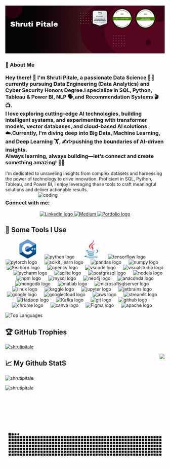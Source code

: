 ![logo](https://github.com/shrutipitale/Shruti-Pitale/blob/42813a80e72c595c780648b5d714153378e7336f/Black%20and%20Red%20Gradient%20Professional%20LinkedIn%20Banner.png)

<h3 align="left">🚀 About Me  <br><br>Hey there! 👋 I'm Shruti Pitale, a passionate Data Science 🧠💡 currently pursuing Data Engineering (Data Analytics) and Cyber Security Honors Degree.I specialize in SQL, Python, Tableau & Power BI, NLP 🗣️,and Recommendation Systems 🎬📺.  <br>I love exploring cutting-edge AI technologies, building intelligent systems, and experimenting with transformer models, vector databases, and cloud-based AI solutions ☁️.Currently, I'm diving deep into  Big Data, Machine Learning, and Deep Learning 🏋️, ✍️✨pushing the boundaries of AI-driven insights.<br>Always learning, always building—let’s connect and create something amazing! 🚀🔥</h3>

I'm dedicated to unraveling insights from complex datasets and harnessing the power of technology to drive innovation. Proficient in SQL, Python, Tableau, and Power BI, I enjoy leveraging these tools to craft meaningful solutions and deliver actionable results. </h3>
<img align="right" alt="coding" width="400" src="shruti.gif">


<h3 align="left">Connect with me:</h3>

<div align="center">
  <a href="[https://linkedin.com/in/https://www.linkedin.com/public-profile/settings?trk=d_flagship3_profile_self_view_public_profile]" target="_blank">
    <img src="https://img.shields.io/static/v1?message=LinkedIn&logo=linkedin&label=&color=0077B5&logoColor=white&labelColor=&style=plastic" height="50" alt="LinkedIn logo" />
  </a>  
  
  <a href="https://medium.com/@shrutipitale240" target="_blank">
    <img src="https://slabstatic.com/prod/uploads/7cd8fe75/posts/images/preload/N8KqRTHfGEkdzoVuKh8YotPp.png" height="50" alt="Medium" />
  </a>  
  
  <a href="" target="_blank">
    <img src="https://img.shields.io/static/v1?message=Portfolio&logo=google-chrome&label=&color=4285F4&logoColor=white&labelColor=&style=plastic" height="50" alt="Portfolio logo" />
  </a>
</div>

<h2 lign="left">🚀 Some Tools I Use</h2>


<div align="center">
  <img src="https://raw.githubusercontent.com/devicons/devicon/master/icons/cplusplus/cplusplus-original.svg" height="60" alt="cplusplus"  />
  <img width="15" />
   <img src="https://cdn.jsdelivr.net/gh/devicons/devicon/icons/python/python-original-wordmark.svg" height="60" alt="python logo"  />
  <img width="15" />
   <img src="https://raw.githubusercontent.com/devicons/devicon/master/icons/java/java-original.svg" height="60" alt="Java logo"  />
  <img width="15" />
  <img src="https://cdn.jsdelivr.net/gh/devicons/devicon/icons/tensorflow/tensorflow-original.svg" height="60" alt="tensorflow logo"  />
  <img width="15" />
  <img src="https://upload.wikimedia.org/wikipedia/commons/0/05/Scikit_learn_logo_small.svg" height="60" alt="pytorch logo"  />
  <img width="15" />
  <img src="https://cdn.jsdelivr.net/gh/devicons/devicon/icons/pytorch/pytorch-original.svg" height="60" alt="scikit_learn logo"  />
  <img width="15" />
  <img src="https://cdn.jsdelivr.net/gh/devicons/devicon/icons/pandas/pandas-original.svg" height="60" alt="pandas logo"  />
  <img width="15" />
  <img src="https://cdn.jsdelivr.net/gh/devicons/devicon/icons/numpy/numpy-original.svg" height="60" alt="numpy logo"  />
  <img width="15" />
  <img src="https://seaborn.pydata.org/_images/logo-mark-lightbg.svg" height="60" alt="Seaborn logo"  />
  <img width="15" />
  <img src="https://cdn.jsdelivr.net/gh/devicons/devicon/icons/opencv/opencv-original.svg" height="60" alt="opencv logo"  />
  <img width="15" />
  <img src="https://cdn.jsdelivr.net/gh/devicons/devicon/icons/vscode/vscode-original.svg" height="60" alt="vscode logo"  />
  <img width="15" />
  <img src="https://cdn.jsdelivr.net/gh/devicons/devicon/icons/visualstudio/visualstudio-plain-wordmark.svg" height="60" alt="visualstudio logo"  />
  <img width="15" />
  <img src="https://cdn.jsdelivr.net/gh/devicons/devicon/icons/pycharm/pycharm-original.svg" height="60" alt="pycharm logo"  />
  <img width="15" />
  <img src="https://cdn.jsdelivr.net/gh/devicons/devicon/icons/sqlite/sqlite-original-wordmark.svg" height="60" alt="sqlite logo"  />
  <img width="15" />
  <img src="https://cdn.jsdelivr.net/gh/devicons/devicon/icons/postgresql/postgresql-original.svg" height="60" alt="postgresql logo"  />
  <img width="15" />
  <img src="https://cdn.jsdelivr.net/gh/devicons/devicon/icons/nodejs/nodejs-original.svg" height="60" alt="nodejs logo"  />
  <img width="15" />
  <img src="https://cdn.jsdelivr.net/gh/devicons/devicon/icons/npm/npm-original-wordmark.svg" height="60" alt="npm logo"  />
  <img width="15" />
  <img src="https://cdn.jsdelivr.net/gh/devicons/devicon/icons/mysql/mysql-original.svg" height="60" alt="mysql logo"  />
  <img width="15" />
  <img src="https://cdn.jsdelivr.net/gh/devicons/devicon/icons/neo4j/neo4j-original.svg" height="60" alt="neo4j logo"  />
  <img width="15" />
  <img src="https://cdn.jsdelivr.net/gh/devicons/devicon/icons/anaconda/anaconda-original.svg" height="60" alt="anaconda logo"  />
  <img width="15" />
  <img src="https://cdn.jsdelivr.net/gh/devicons/devicon/icons/mongodb/mongodb-original.svg" height="60" alt="mongodb logo"  />
  <img width="15" />
  <img src="https://cdn.jsdelivr.net/gh/devicons/devicon/icons/matlab/matlab-original.svg" height="60" alt="matlab logo"  />
  <img width="15" />
  <img src="https://cdn.jsdelivr.net/gh/devicons/devicon/icons/microsoftsqlserver/microsoftsqlserver-plain.svg" height="60" alt="microsoftsqlserver logo"  />
  <img width="15" />
  <img src="https://cdn.jsdelivr.net/gh/devicons/devicon/icons/linux/linux-original.svg" height="60" alt="linux logo"  />
  <img width="15" />
  <img src="https://cdn.jsdelivr.net/gh/devicons/devicon/icons/kaggle/kaggle-original-wordmark.svg" height="60" alt="kaggle logo"  />
  <img width="15" />
  <img src="https://cdn.jsdelivr.net/gh/devicons/devicon/icons/jupyter/jupyter-original-wordmark.svg" height="60" alt="jupyter logo"  />
  <img width="15" />
  <img src="https://cdn.jsdelivr.net/gh/devicons/devicon/icons/jetbrains/jetbrains-original.svg" height="60" alt="jetbrains logo"  />
  <img width="15" />
  <img src="https://cdn.jsdelivr.net/gh/devicons/devicon/icons/google/google-original.svg" height="60" alt="google logo"  />
  <img width="15" />
  <img src="https://cdn.jsdelivr.net/gh/devicons/devicon/icons/googlecloud/googlecloud-original.svg" height="60" alt="googlecloud logo"  />
  <img width="15" />
  <img src="https://github.com/user-attachments/assets/d1dc62e9-94f9-4764-bcb4-c274a1f39258" height="60" alt="aws logo"  />
  <img width="15" />
  <img src="https://github.com/user-attachments/assets/077995d2-e3b5-4607-86d6-de8565114417" height="60" alt="streamlit logo"  />
  <img width="15" />
  <img src="https://www.vectorlogo.zone/logos/apache_hadoop/apache_hadoop-icon.svg" height="60" alt="Hadoop logo"  />
  <img width="15" />
  <img src="https://www.vectorlogo.zone/logos/apache_kafka/apache_kafka-icon.svg" height="60" alt="Kafka logo"  />
  <img width="15" />
  <img src="https://cdn.jsdelivr.net/gh/devicons/devicon/icons/git/git-original.svg" height="60" alt="git logo"  />
  <img width="15" />
  <img src="https://cdn.jsdelivr.net/gh/devicons/devicon/icons/github/github-original.svg" height="60" alt="github logo"  />
  <img width="15" />
  <img src="https://cdn.jsdelivr.net/gh/devicons/devicon/icons/chrome/chrome-original.svg" height="60" alt="chrome logo"  />
  <img width="15" />
  <img src="https://cdn.jsdelivr.net/gh/devicons/devicon/icons/canva/canva-original.svg" height="60" alt="canva logo"  />
  <img width="15" />
  <img src="https://www.vectorlogo.zone/logos/figma/figma-icon.svg" height="60" alt="Figma logo"  />
  <img width="15" />
  <img src="https://cdn.jsdelivr.net/gh/devicons/devicon/icons/apache/apache-original.svg" height="60" alt="apache logo"  />
  <img width="15" />
</div>


<p><img align="center" src="https://github-readme-stats.vercel.app/api/top-langs/?username=shrutipitale&theme=gotham&langs_count=6&layout=compact" alt="Top Languages" /></p>
<h2> 🏆 GitHub Trophies</h2>
<p align="left"> <a href="https://github.com/ryo-ma/github-profile-trophy"><img src="https://github-profile-trophy.vercel.app/?username=shrutipitale" alt="shrutipitale" /></a> </p>
<img align="right" height="240" src="https://media.giphy.com/media/LpovxIlh7DTfWBRDqp/giphy.gifcid=790b76115brneyimamdweorp28u11grxm8t3y1yae4fe3mdp&ep=v1_gifs_search&rid=giphy.gif&ct=g"  />

<h2>📈 My Github StatS</h2>
<p> <img src="https://github-readme-stats.vercel.app/api?username=shrutipitale&show_icons=true&theme=gotham" alt="shrutipitale" />
  
<p><img src="https://github-readme-streak-stats.herokuapp.com/?user=shrutipitale&theme=gotham" alt="shrutipitale" /></p>

<img src="https://raw.githubusercontent.com/shrutipitale/shrutipitale/output/snake.svg" alt="Snake animation" />










